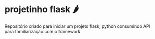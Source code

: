 # projetinho flask :hot_pepper:
Repositório criado para iniciar um projeto flask, python consumindo API para familiarização com o framework 
